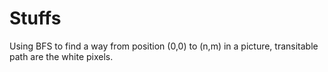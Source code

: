 # Stuffs
Using BFS to find a way from position (0,0) to (n,m) in a picture, transitable path are the white pixels.
